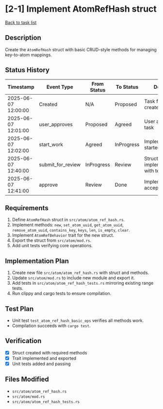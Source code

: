# [2-1] Implement AtomRefHash struct

[Back to task list](./tasks.md)

## Description

Create the `AtomRefHash` struct with basic CRUD-style methods for managing key-to-atom mappings.

## Status History

| Timestamp | Event Type | From Status | To Status | Details | User |
|-----------|------------|-------------|-----------|---------|------|
| 2025-06-07 12:00:00 | Created | N/A | Proposed | Task file created | AI_Agent |
| 2025-06-07 12:01:00 | user_approves | Proposed | Agreed | User approved task | User |
| 2025-06-07 12:02:00 | start_work | Agreed | InProgress | Implementation started | AI_Agent |
| 2025-06-07 12:40:00 | submit_for_review | InProgress | Review | Struct implemented with tests | AI_Agent |
| 2025-06-07 12:41:00 | approve | Review | Done | Implementation accepted | User |

## Requirements

1. Define `AtomRefHash` struct in `src/atom/atom_ref_hash.rs`.
2. Implement methods: `new`, `set_atom_uuid`, `get_atom_uuid`, `remove_atom_uuid`, `contains_key`, `keys`, `len`, `is_empty`, `clear`.
3. Implement `AtomRefBehavior` trait for the new struct.
4. Export the struct from `src/atom/mod.rs`.
5. Add unit tests verifying core operations.

## Implementation Plan

1. Create new file `src/atom/atom_ref_hash.rs` with struct and methods.
2. Update `src/atom/mod.rs` to include new module and export it.
3. Add tests in `src/atom/atom_ref_hash_tests.rs` mirroring existing range tests.
4. Run clippy and cargo tests to ensure compilation.

## Test Plan

- Unit test `test_atom_ref_hash_basic_ops` verifies all methods work.
- Compilation succeeds with `cargo test`.

## Verification

- [x] Struct created with required methods
- [x] Trait implemented and exported
- [x] Unit tests added and passing

## Files Modified

- `src/atom/atom_ref_hash.rs`
- `src/atom/mod.rs`
- `src/atom/atom_ref_hash_tests.rs`
